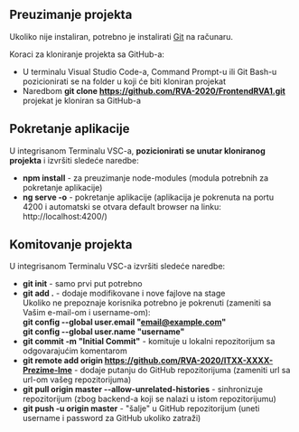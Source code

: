 ## Preuzimanje projekta

Ukoliko nije instaliran, potrebno je instalirati [Git](https://git-scm.com/download/win) na računaru.

Koraci za kloniranje projekta sa GitHub-a:
- U terminalu Visual Studio Code-a, Command Prompt-u ili Git Bash-u pozicionirati se na folder u koji će biti kloniran projekat
- Naredbom **git clone https://github.com/RVA-2020/FrontendRVA1.git**  
projekat je kloniran sa GitHub-a

## Pokretanje aplikacije

U integrisanom Terminalu VSC-a, **pozicionirati se unutar kloniranog projekta** i izvršiti sledeće naredbe:
- **npm install** - za preuzimanje node-modules (modula potrebnih za pokretanje aplikacije) 
- **ng serve -o** - pokretanje aplikacije (aplikacija je pokrenuta na portu 4200 i automatski se otvara default browser na linku: http://localhost:4200/)

## Komitovanje projekta

U integrisanom Terminalu VSC-a izvršiti sledeće naredbe:
- **git init** - samo prvi put potrebno 
- **git add .** - dodaje modifikovane i nove fajlove na stage  
Ukoliko ne prepoznaje korisnika potrebno je pokrenuti (zameniti sa Vašim e-mail-om i username-om):  
**git config --global user.email "email@example.com"   
git config --global user.name "username"**
- **git commit -m "Initial Commit"** - komituje u lokalni repozitorijum sa odgovarajućim komentarom
- **git remote add origin https://github.com/RVA-2020/ITXX-XXXX-Prezime-Ime** - dodaje putanju do GitHub repozitorijuma (zameniti url sa url-om vašeg repozitorijuma)
- **git pull origin master --allow-unrelated-histories** - sinhronizuje repozitorijum (zbog backend-a koji se nalazi u istom repozitorijumu)
- **git push -u origin master** - "šalje" u GitHub repozitorijum (uneti username i password za GitHub ukoliko zatraži)
